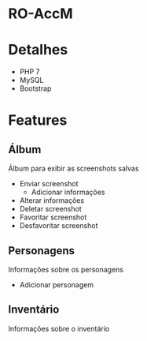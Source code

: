 # RO-AccM

# Detalhes
* PHP 7
* MySQL
* Bootstrap

# Features

## Álbum

Álbum para exibir as screenshots salvas

* Enviar screenshot
  * Adicionar informações
* Alterar informações
* Deletar screenshot
* Favoritar screenshot
* Desfavoritar screenshot

## Personagens

Informações sobre os personagens

* Adicionar personagem

## Inventário

Informações sobre o inventário
